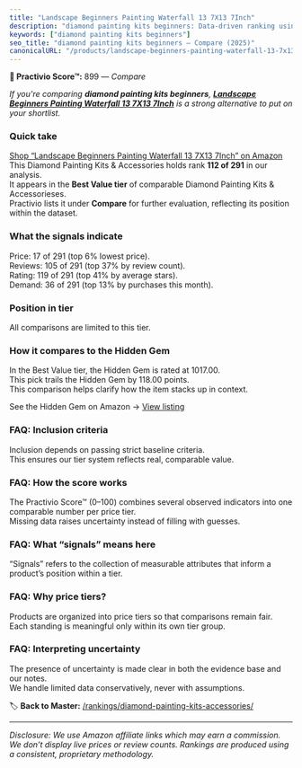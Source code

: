 ```yaml
---
title: "Landscape Beginners Painting Waterfall 13 7X13 7Inch"
description: "diamond painting kits beginners: Data-driven ranking using the Practivio Score™. Positioned by quality, value, demand, findability, momentum."
keywords: ["diamond painting kits beginners"]
seo_title: "diamond painting kits beginners — Compare (2025)"
canonicalURL: "/products/landscape-beginners-painting-waterfall-13-7x13-7inch-B0DL8ZX2JC/"
---
```


**🛒 Practivio Score™:** 899 — _Compare_


*If you're comparing **diamond painting kits beginners**, **[Landscape Beginners Painting Waterfall 13 7X13 7Inch](https://www.amazon.com/dp/B0DL8ZX2JC?tag=practivio-20)** is a strong alternative to put on your shortlist.*
### Quick take
[Shop “Landscape Beginners Painting Waterfall 13 7X13 7Inch” on Amazon](https://www.amazon.com/dp/B0DL8ZX2JC?tag=practivio-20)
This Diamond Painting Kits & Accessories holds rank **112 of 291** in our analysis.  
It appears in the **Best Value tier** of comparable Diamond Painting Kits & Accessorieses.  
Practivio lists it under **Compare** for further evaluation, reflecting its position within the dataset.

### What the signals indicate
Price: 17 of 291 (top 6% lowest price).  
Reviews: 105 of 291 (top 37% by review count).  
Rating: 119 of 291 (top 41% by average stars).  
Demand: 36 of 291 (top 13% by purchases this month).

### Position in tier
All comparisons are limited to this tier.

### How it compares to the Hidden Gem
In the Best Value tier, the Hidden Gem is rated at 1017.00.  
This pick trails the Hidden Gem by 118.00 points.  
This comparison helps clarify how the item stacks up in context.  

See the Hidden Gem on Amazon → [View listing](https://www.amazon.com/dp/B07P5YDBZR?tag=practivio-20)

### FAQ: Inclusion criteria
Inclusion depends on passing strict baseline criteria.  
This ensures our tier system reflects real, comparable value.

### FAQ: How the score works
The Practivio Score™ (0–100) combines several observed indicators into one comparable number per price tier.  
Missing data raises uncertainty instead of filling with guesses.

### FAQ: What “signals” means here
“Signals” refers to the collection of measurable attributes that inform a product’s position within a tier.

### FAQ: Why price tiers?
Products are organized into price tiers so that comparisons remain fair.  
Each standing is meaningful only within its own tier group.

### FAQ: Interpreting uncertainty
The presence of uncertainty is made clear in both the evidence base and our notes.  
We handle limited data conservatively, never with assumptions.

<!-- Missing template for Compare/CompareWithinPriceClass -->


🏷️ **Back to Master:** [/rankings/diamond-painting-kits-accessories/](/rankings/diamond-painting-kits-accessories/)

---
_Disclosure: We use Amazon affiliate links which may earn a commission. We don’t display live prices or review counts. Rankings are produced using a consistent, proprietary methodology._

